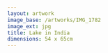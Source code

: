 ```yaml
---
layout: artwork
image_base: /artworks/IMG_1782
image_ext: jpg
title: Lake in India
dimensions: 54 x 65cm
---
```



